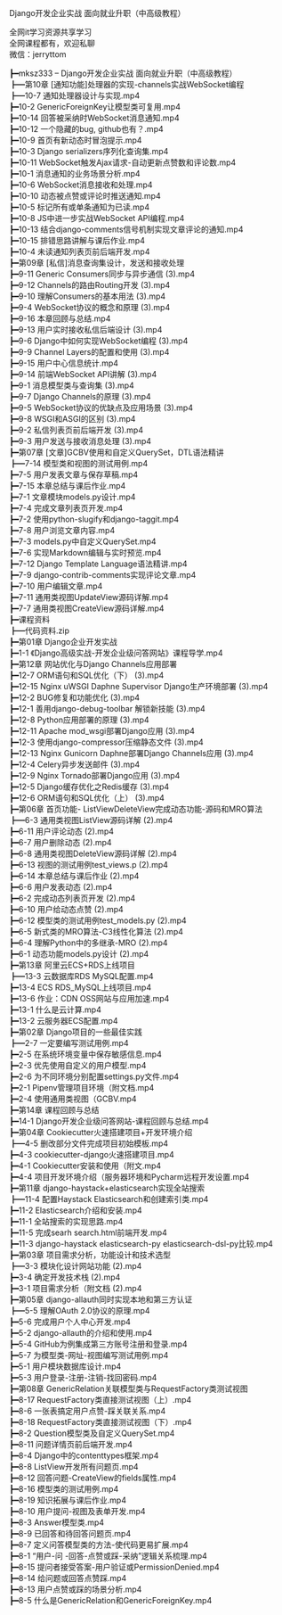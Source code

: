 Django开发企业实战 面向就业升职（中高级教程）

全网it学习资源共享学习<br>全网课程都有，欢迎私聊<br>微信：jerryttom<br>

┣━mksz333 – Django开发企业实战 面向就业升职（中高级教程）<br> ┣━第10章 [通知功能]处理器的实现-channels实战WebSocket编程<br> ┣━10-7 通知处理器设计与实现.mp4<br> ┣━10-2 GenericForeignKey让模型类可复用.mp4<br> ┣━10-14 回答被采纳时WebSocket消息通知.mp4<br> ┣━10-12 一个隐藏的bug, github也有？.mp4<br> ┣━10-9 首页有新动态时冒泡提示.mp4<br> ┣━10-3 Django serializers序列化查询集.mp4<br> ┣━10-11 WebSocket触发Ajax请求-自动更新点赞数和评论数.mp4<br> ┣━10-1 消息通知的业务场景分析.mp4<br> ┣━10-6 WebSocket消息接收和处理.mp4<br> ┣━10-10 动态被点赞或评论时推送通知.mp4<br> ┣━10-5 标记所有或单条通知为已读.mp4<br> ┣━10-8 JS中进一步实战WebSocket API编程.mp4<br> ┣━10-13 结合django-comments信号机制实现文章评论的通知.mp4<br> ┣━10-15 排错思路讲解与课后作业.mp4<br> ┣━10-4 未读通知列表页前后端开发.mp4<br> ┣━第09章 [私信]消息查询集设计，发送和接收处理<br> ┣━9-11 Generic Consumers同步与异步通信 (3).mp4<br> ┣━9-12 Channels的路由Routing开发 (3).mp4<br> ┣━9-10 理解Consumers的基本用法 (3).mp4<br> ┣━9-4 WebSocket协议的概念和原理 (3).mp4<br> ┣━9-16 本章回顾与总结.mp4<br> ┣━9-13 用户实时接收私信后端设计 (3).mp4<br> ┣━9-6 Django中如何实现WebSocket编程 (3).mp4<br> ┣━9-9 Channel Layers的配置和使用 (3).mp4<br> ┣━9-15 用户中心信息统计.mp4<br> ┣━9-14 前端WebSocket API讲解 (3).mp4<br> ┣━9-1 消息模型类与查询集 (3).mp4<br> ┣━9-7 Django Channels的原理 (3).mp4<br> ┣━9-5 WebSocket协议的优缺点及应用场景 (3).mp4<br> ┣━9-8 WSGI和ASGI的区别 (3).mp4<br> ┣━9-2 私信列表页前后端开发 (3).mp4<br> ┣━9-3 用户发送与接收消息处理 (3).mp4<br> ┣━第07章 [文章]GCBV使用和自定义QuerySet，DTL语法精讲<br> ┣━7-14 模型类和视图的测试用例.mp4<br> ┣━7-5 用户发表文章与保存草稿.mp4<br> ┣━7-15 本章总结与课后作业.mp4<br> ┣━7-1 文章模块models.py设计.mp4<br> ┣━7-4 完成文章列表页开发.mp4<br> ┣━7-2 使用python-slugify和django-taggit.mp4<br> ┣━7-8 用户浏览文章内容.mp4<br> ┣━7-3 models.py中自定义QuerySet.mp4<br> ┣━7-6 实现Markdown编辑与实时预览.mp4<br> ┣━7-12 Django Template Language语法精讲.mp4<br> ┣━7-9 django-contrib-comments实现评论文章.mp4<br> ┣━7-10 用户编辑文章.mp4<br> ┣━7-11 通用类视图UpdateView源码详解.mp4<br> ┣━7-7 通用类视图CreateView源码详解.mp4<br> ┣━课程资料<br> ┣━代码资料.zip<br> ┣━第01章 Django企业开发实战<br> ┣━1-1 《Django高级实战-开发企业级问答网站》课程导学.mp4<br> ┣━第12章 网站优化与Django Channels应用部署<br> ┣━12-7 ORM语句和SQL优化（下） (3).mp4<br> ┣━12-15 Nginx uWSGI Daphne Supervisor Django生产环境部署 (3).mp4<br> ┣━12-2 BUG修复和功能优化 (3).mp4<br> ┣━12-1 善用django-debug-toolbar 解锁新技能 (3).mp4<br> ┣━12-8 Python应用部署的原理 (3).mp4<br> ┣━12-11 Apache mod_wsgi部署Django应用 (3).mp4<br> ┣━12-3 使用django-compressor压缩静态文件 (3).mp4<br> ┣━12-13 Nginx Gunicorn Daphne部署Django Channels应用 (3).mp4<br> ┣━12-4 Celery异步发送邮件 (3).mp4<br> ┣━12-9 Nginx Tornado部署Django应用 (3).mp4<br> ┣━12-5 Django缓存优化之Redis缓存 (3).mp4<br> ┣━12-6 ORM语句和SQL优化（上） (3).mp4<br> ┣━第06章 首页功能- ListViewDeleteView完成动态功能-源码和MRO算法<br> ┣━6-3 通用类视图ListView源码详解 (2).mp4<br> ┣━6-11 用户评论动态 (2).mp4<br> ┣━6-7 用户删除动态 (2).mp4<br> ┣━6-8 通用类视图DeleteView源码详解 (2).mp4<br> ┣━6-13 视图的测试用例test_views.p (2).mp4<br> ┣━6-14 本章总结与课后作业 (2).mp4<br> ┣━6-6 用户发表动态 (2).mp4<br> ┣━6-2 完成动态列表页开发 (2).mp4<br> ┣━6-10 用户给动态点赞 (2).mp4<br> ┣━6-12 模型类的测试用例test_models.py (2).mp4<br> ┣━6-5 新式类的MRO算法-C3线性化算法 (2).mp4<br> ┣━6-4 理解Python中的多继承-MRO (2).mp4<br> ┣━6-1 动态功能models.py设计 (2).mp4<br> ┣━第13章 阿里云ECS+RDS上线项目<br> ┣━13-3 云数据库RDS MySQL配置.mp4<br> ┣━13-4 ECS RDS_MySQL上线项目.mp4<br> ┣━13-6 作业：CDN OSS网站与应用加速.mp4<br> ┣━13-1 什么是云计算.mp4<br> ┣━13-2 云服务器ECS配置.mp4<br> ┣━第02章 Django项目的一些最佳实践<br> ┣━2-7 一定要编写测试用例.mp4<br> ┣━2-5 在系统环境变量中保存敏感信息.mp4<br> ┣━2-3 优先使用自定义的用户模型.mp4<br> ┣━2-6 为不同环境分别配置settings.py文件.mp4<br> ┣━2-1 Pipenv管理项目环境（附文档.mp4<br> ┣━2-4 使用通用类视图（GCBV.mp4<br> ┣━第14章 课程回顾与总结<br> ┣━14-1 Django开发企业级问答网站-课程回顾与总结.mp4<br> ┣━第04章 Cookiecutter火速搭建项目+开发环境介绍<br> ┣━4-5 删改部分文件完成项目初始模板.mp4<br> ┣━4-3 cookiecutter-django火速搭建项目.mp4<br> ┣━4-1 Cookiecutter安装和使用（附文.mp4<br> ┣━4-4 项目开发环境介绍（服务器环境和Pycharm远程开发设置.mp4<br> ┣━第11章 django-haystack+elasticsearch实现全站搜索<br> ┣━11-4 配置Haystack Elasticsearch和创建索引类.mp4<br> ┣━11-2 Elasticsearch介绍和安装.mp4<br> ┣━11-1 全站搜索的实现思路.mp4<br> ┣━11-5 完成searh search.html前端开发.mp4<br> ┣━11-3 django-haystack elasticsearch-py elasticsearch-dsl-py比较.mp4<br> ┣━第03章 项目需求分析，功能设计和技术选型<br> ┣━3-3 模块化设计网站功能 (2).mp4<br> ┣━3-4 确定开发技术栈 (2).mp4<br> ┣━3-1 项目需求分析（附文档 (2).mp4<br> ┣━第05章 django-allauth同时实现本地和第三方认证<br> ┣━5-5 理解OAuth 2.0协议的原理.mp4<br> ┣━5-6 完成用户个人中心开发.mp4<br> ┣━5-2 django-allauth的介绍和使用.mp4<br> ┣━5-4 GitHub为例集成第三方账号注册和登录.mp4<br> ┣━5-7 为模型类-网址-视图编写测试用例.mp4<br> ┣━5-1 用户模块数据库设计.mp4<br> ┣━5-3 用户登录-注册-注销-找回密码.mp4<br> ┣━第08章 GenericRelation关联模型类与RequestFactory类测试视图<br> ┣━8-17 RequestFactory类直接测试视图（上）.mp4<br> ┣━8-6 一张表搞定用户点赞-踩关联关系.mp4<br> ┣━8-18 RequestFactory类直接测试视图（下）.mp4<br> ┣━8-2 Question模型类及自定义QuerySet.mp4<br> ┣━8-11 问题详情页前后端开发.mp4<br> ┣━8-4 Django中的contenttypes框架.mp4<br> ┣━8-8 ListView开发所有问题页.mp4<br> ┣━8-12 回答问题-CreateView的fields属性.mp4<br> ┣━8-16 模型类的测试用例.mp4<br> ┣━8-19 知识拓展与课后作业.mp4<br> ┣━8-10 用户提问-视图及表单开发.mp4<br> ┣━8-3 Answer模型类.mp4<br> ┣━8-9 已回答和待回答问题页.mp4<br> ┣━8-7 定义问答模型类的方法-使代码更易扩展.mp4<br> ┣━8-1 “用户-问 -回答-点赞或踩-采纳”逻辑关系梳理.mp4<br> ┣━8-15 提问者接受答案-用户验证或PermissionDenied.mp4<br> ┣━8-14 给问题或回答点赞踩.mp4<br> ┣━8-13 用户点赞或踩的场景分析.mp4<br> ┣━8-5 什么是GenericRelation和GenericForeignKey.mp4